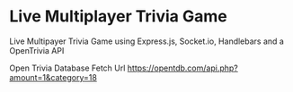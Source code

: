 # Live Multiplayer Trivia Game
Live Multipayer Trivia Game using Express.js, Socket.io, Handlebars and a OpenTrivia API

Open Trivia Database Fetch Url
https://opentdb.com/api.php?amount=1&category=18
